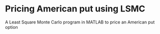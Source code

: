 # Pricing American put using LSMC
A Least Square Monte Carlo program in MATLAB to price an American put option
